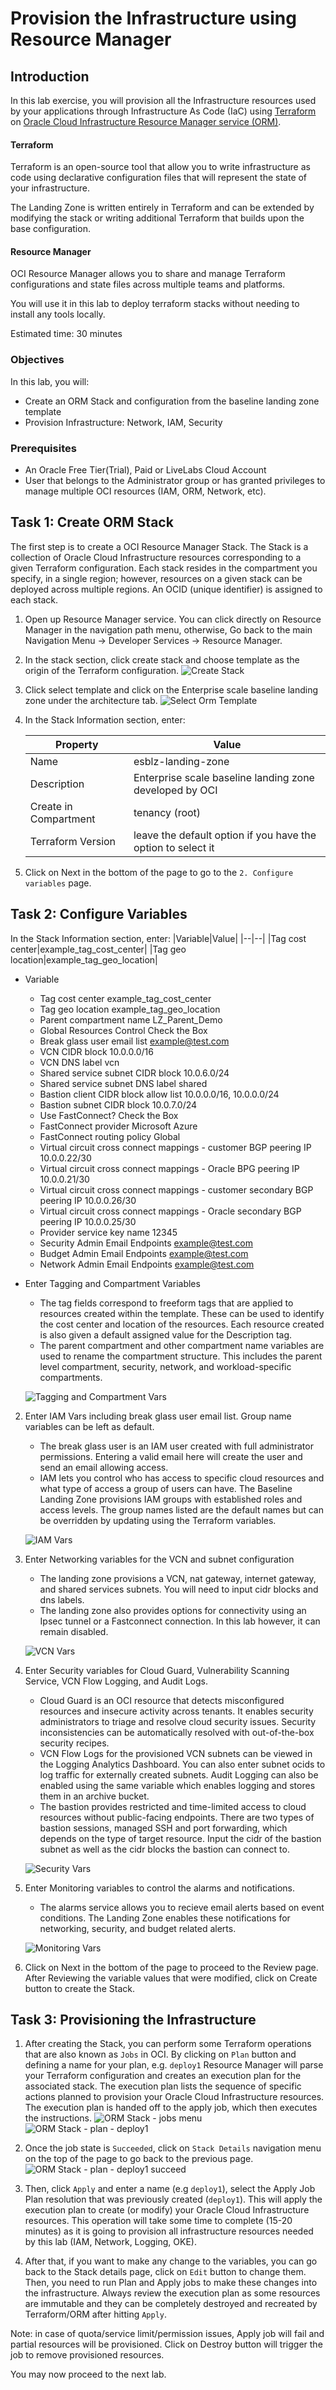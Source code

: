 # Provision the Infrastructure using Resource Manager

## Introduction

In this lab exercise, you will provision all the Infrastructure resources used by your applications through Infrastructure As Code (IaC) using [Terraform](https://www.terraform.io) on [Oracle Cloud Infrastructure Resource Manager service (ORM)](https://docs.oracle.com/en-us/iaas/Content/ResourceManager/Concepts/resourcemanager.htm).  

#### Terraform
Terraform is an open-source tool that allow you to write infrastructure as code using declarative configuration files that will represent the state of your infrastructure. 

The Landing Zone is written entirely in Terraform and can be extended by modifying the stack or writing additional Terraform that builds upon the base configuration.

#### Resource Manager
OCI Resource Manager allows you to share and manage Terraform configurations and state files across multiple teams and platforms. 

You will use it in this lab to deploy terraform stacks without needing to install any tools locally.

Estimated time: 30 minutes

### Objectives

In this lab, you will:

* Create an ORM Stack and configuration from the baseline landing zone template
* Provision Infrastructure: Network, IAM, Security

### Prerequisites

* An Oracle Free Tier(Trial), Paid or LiveLabs Cloud Account
* User that belongs to the Administrator group or has granted privileges to manage multiple OCI resources (IAM, ORM, Network, etc).


## Task 1: Create ORM Stack

The first step is to create a OCI Resource Manager Stack. The Stack is a collection of Oracle Cloud Infrastructure resources corresponding to a given Terraform configuration. Each stack resides in the compartment you specify, in a single region; however, resources on a given stack can be deployed across multiple regions. An OCID (unique identifier) is assigned to each stack.

1. Open up Resource Manager service. You can click directly on Resource Manager in the navigation path menu, otherwise, Go back to the main Navigation Menu -> Developer Services -> Resource Manager.

2. In the stack section, click create stack and choose template as the origin of the Terraform configuration.
    ![Create Stack](./images/create-stack.png)

3. Click select template and click on the Enterprise scale baseline landing zone under the architecture tab.
    ![Select Orm Template](./images/browse-orm-templates.png)

4. In the Stack Information section, enter:

    |Property|Value|
    |--|--|
    |Name|esblz-landing-zone|
    |Description|Enterprise scale baseline landing zone developed by OCI|
    |Create in Compartment| tenancy (root)|
    |Terraform Version| leave the default option if you have the option to select it|

5. Click on Next in the bottom of the page to go to the `2. Configure variables` page.

## Task 2: Configure Variables
In the Stack Information section, enter:
    |Variable|Value|
    |--|--|
    |Tag cost center|example_tag_cost_center|
    |Tag geo location|example_tag_geo_location|
    
* Variable 
    * Tag cost center                							example_tag_cost_center
    * Tag geo location               							example_tag_geo_location
    * Parent compartment name        							LZ_Parent_Demo
    * Global Resources Control								Check the Box
    * Break glass user email list    							example@test.com
    * VCN CIDR block                 							10.0.0.0/16
    * VCN DNS label                  							vcn
    * Shared service subnet CIDR block        						10.0.6.0/24
    * Shared service subnet DNS label         						shared
    * Bastion client CIDR block allow list    						10.0.0.0/16, 10.0.0.0/24
    * Bastion subnet CIDR block               						10.0.7.0/24
    * Use FastConnect?                        						Check the Box
    * FastConnect provider  								Microsoft Azure
    * FastConnect routing policy		Global
    * Virtual circuit cross connect mappings - customer BGP peering IP           	10.0.0.22/30
    * Virtual circuit cross connect mappings - Oracle BPG peering IP 			10.0.0.21/30
    * Virtual circuit cross connect mappings - customer secondary BGP peering IP	10.0.0.26/30
    * Virtual circuit cross connect mappings - Oracle secondary BGP peering IP		10.0.0.25/30
    * Provider service key name								12345
    * Security Admin Email Endpoints    						example@test.com
    * Budget Admin Email Endpoints    							example@test.com
    * Network Admin Email Endpoints    							example@test.com

* Enter Tagging and Compartment Variables

    * The tag fields correspond to freeform tags that are applied to resources created within the template. These can be used to identify the cost center and location of the resources. Each resource created is also given a default assigned value for the Description tag.
    * The parent compartment and other compartment name variables are used to rename the compartment structure. This includes the parent level compartment, security, network, and workload-specific compartments.

    ![Tagging and Compartment Vars](./images/variables-tagging-compartment.png)

2. Enter IAM Vars including break glass user email list. Group name variables can be left as default.

    * The break glass user is an IAM user created with full administrator permissions. Entering a valid email here will create the user and send an email allowing access.
    * IAM lets you control who has access to specific cloud resources and what type of access a group of users can have. The Baseline Landing Zone provisions IAM groups with established roles and access levels. The group names listed are the default names but can be overridden by updating using the Terraform variables. 

    ![IAM Vars](./images/variables-iam.png)

3. Enter Networking variables for the VCN and subnet configuration

    * The landing zone provisions a VCN, nat gateway, internet gateway, and shared services subnets. You will need to input cidr blocks and dns labels.
    * The landing zone also provides options for connectivity using an Ipsec tunnel or a Fastconnect connection. In this lab however, it can remain disabled.

    ![VCN Vars](./images/variables-vcn.png)

4. Enter Security variables for Cloud Guard, Vulnerability Scanning Service, VCN Flow Logging, and Audit Logs.

    * Cloud Guard is an OCI resource that detects misconfigured resources and insecure activity across tenants. It enables security administrators to triage and resolve cloud security issues. Security inconsistencies can be automatically resolved with out-of-the-box security recipes.
    * VCN Flow Logs for the provisioned VCN subnets can be viewed in the Logging Analytics Dashboard. You can also enter subnet ocids to log traffic for externally created subnets. Audit Logging can also be enabled using the same variable which enables logging and stores them in an archive bucket.
    * The bastion provides restricted and time-limited access to cloud resources without public-facing endpoints. There are two types of bastion sessions, managed SSH and port forwarding, which depends on the type of target resource. Input the cidr of the bastion subnet as well as the cidr blocks the bastion can connect to.

    ![Security Vars](./images/variables-security.png)

5. Enter Monitoring variables to control the alarms and notifications.
    * The alarms service allows you to recieve email alerts based on event conditions. The Landing Zone enables these notifications for networking, security, and budget related alerts. 

    ![Monitoring Vars](./images/variables-connectivity-monitoring.png)

6. Click on Next in the bottom of the page to proceed to the Review page. After Reviewing the variable values that were modified, click on Create button to create the Stack.


## Task 3: Provisioning the Infrastructure

1. After creating the Stack, you can perform some Terraform operations that are also known as `Jobs` in OCI. By clicking on `Plan` button and defining a name for your plan, e.g. `deploy1` Resource Manager will parse your Terraform configuration and creates an execution plan for the associated stack. The execution plan lists the sequence of specific actions planned to provision your Oracle Cloud Infrastructure resources. The execution plan is handed off to the apply job, which then executes the instructions.
    ![ORM Stack - jobs menu](./images/oci-orm-jobs-menu.png)
    ![ORM Stack - plan - deploy1](./images/oci-orm-plan-deploy1.png)


2. Once the job state is `Succeeded`, click on `Stack Details` navigation menu on the top of the page to go back to the previous page. 
    ![ORM Stack - plan - deploy1 succeed](./images/oci-orm-plan-deploy1-succeed.png)


3. Then, click `Apply` and enter a name (e.g `deploy1`), select the Apply Job Plan resolution that was previously created (`deploy1`). This will apply the execution plan to create (or modify) your Oracle Cloud Infrastructure resources. This operation will take some time to complete (15-20 minutes) as it is going to provision all infrastructure resources needed by this lab (IAM, Network, Logging, OKE).

4. After that, if you want to make any change to the variables, you can go back to the Stack details page, click on `Edit` button to change them. Then, you need to run Plan and Apply jobs to make these changes into the infrastructure. Always review the execution plan as some resources are immutable and they can be completely destroyed and recreated by Terraform/ORM after hitting `Apply`.

Note: in case of quota/service limit/permission issues, Apply job will fail and partial resources will be provisioned. Click on Destroy button will trigger the job to remove provisioned resources. 

You may now proceed to the next lab.

<!-- ## Acknowledgements -->

<!-- * **Author** - Lucas Gomes
* **Contributors** -  Jonathan Schreiber, Rishi Johari, Tim Graves
* **Last Updated By/Date** - Lucas Gomes, July 2021 -->
